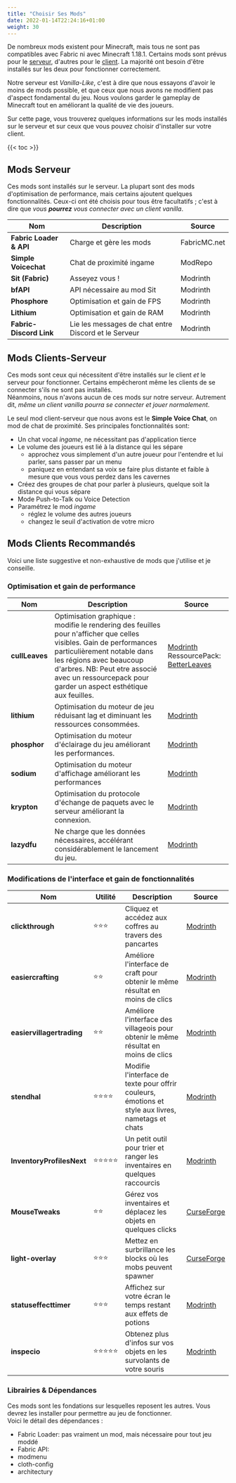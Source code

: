 ```yaml
---
title: "Choisir Ses Mods"
date: 2022-01-14T22:24:16+01:00
weight: 30
---
```


De nombreux mods existent pour Minecraft, mais tous ne sont pas compatibles avec Fabric ni avec Minecraft 1.18.1. Certains mods sont prévus pour le [serveur](/lexique#serveur), d'autres pour le [client](/lexique#cleint). La majorité ont besoin d'être installés sur les deux pour fonctionner correctement.

Notre serveur est *Vanilla-Like*, c'est à dire que nous essayons d'avoir le moins de mods possible, et que ceux que nous avons ne modifient pas d'aspect fondamental du jeu. Nous voulons garder le gameplay de Minecraft tout en améliorant la qualité de vie des joueurs.

Sur cette page, vous trouverez quelques informations sur les mods installés sur le serveur et sur ceux que vous pouvez choisir d'installer sur votre client.

{{< toc >}}

## Mods Serveur
Ces mods sont installés sur le serveur. La plupart sont des mods d'optimisation de performance, mais certains ajoutent quelques fonctionnalités. Ceux-ci ont été choisis pour tous être facultatifs ; c'est à dire que *vous **pourrez** vous connecter avec un client vanilla*. 

| Nom                     | Description                                          | Source       |
|-------------------------|------------------------------------------------------|--------------|
| **Fabric Loader & API** | Charge et gère les mods                              | FabricMC.net |
| **Simple Voicechat**    | Chat de proximité ingame                             | ModRepo      |
| **Sit (Fabric)**        | Asseyez vous !                                       | Modrinth     |
| **bfAPI**               | API nécessaire au mod Sit                            | Modrinth     |
| **Phosphore**           | Optimisation et gain de FPS                          | Modrinth     |
| **Lithium**             | Optimisation et gain de RAM                          | Modrinth     |
| **Fabric-Discord Link** | Lie les messages de chat entre Discord et le Serveur | Modrinth     |

## Mods Clients-Serveur
Ces mods sont ceux qui nécessitent d'être installés sur le client *et* le serveur pour fonctionner. Certains empêcheront même les clients de se connecter s'ils ne sont pas installés.  
Néanmoins, nous n'avons aucun de ces mods sur notre serveur. Autrement dit, *même un client vanilla pourra se connecter et jouer normalement*.

Le seul mod client-serveur que nous avons est le **Simple Voice Chat**, on mod de chat de proximité. Ses principales fonctionnalités sont:
 - Un chat vocal *ingame*, ne nécessitant pas d'application tierce
 - Le volume des joueurs est lié à la distance qui les sépare
    - approchez vous simplement d'un autre joueur pour l'entendre et lui parler, sans passer par un menu
    - paniquez en entendant sa voix se faire plus distante et faible à mesure que vous vous perdez dans les cavernes
 - Créez des groupes de chat pour parler à plusieurs, quelque soit la distance qui vous sépare
 - Mode Push-to-Talk ou Voice Detection 
 - Paramétrez le mod *ingame*
    - réglez le volume des autres joueurs
    - changez le seuil d'activation de votre micro

## Mods Clients Recommandés
Voici une liste suggestive et non-exhaustive de mods que j'utilise et je conseille. 

### Optimisation et gain de performance
| Nom            | Description                                                                                                                                                                                                                                                                        | Source                                                                                                                                                     |
|----------------|------------------------------------------------------------------------------------------------------------------------------------------------------------------------------------------------------------------------------------------------------------------------------------|------------------------------------------------------------------------------------------------------------------------------------------------------------|
| **cullLeaves** | Optimisation graphique : modifie le rendering des feuilles pour n'afficher que celles visibles. Gain de performances particulièrement notable dans les régions avec beaucoup d'arbres.  NB: Peut etre associé avec un ressourcepack pour garder un aspect esthétique aux feuilles. | [Modrinth](https://modrinth.com/mod/cull-leaves) RessourcePack: [BetterLeaves](https://www.curseforge.com/minecraft/texture-packs/motschens-better-leaves) |
| **lithium**    | Optimisation du moteur de jeu réduisant lag et diminuant les ressources consommées.                                                                                                                                                                                                | [Modrinth](https://modrinth.com/mod/lithium)                                                                                                               |
| **phosphor**   | Optimisation du moteur d'éclairage du jeu améliorant les performances.                                                                                                                                                                                                             | [Modrinth](https://modrinth.com/mod/phosphor)                                                                                                              |
| **sodium**     | Optimisation du moteur d'affichage améliorant les performances                                                                                                                                                                                                                     | [Modrinth](https://modrinth.com/mod/sodium)                                                                                                                |
| **krypton**    | Optimisation du protocole d'échange de paquets avec le serveur améliorant la connexion.                                                                                                                                                                                            | [Modrinth](https://modrinth.com/mod/krypton)                                                                                                               |
| **lazydfu**    | Ne charge que les données nécessaires, accélérant considérablement le lancement du jeu.                                                                                                                                                                                            | [Modrinth](https://modrinth.com/mod/lazydfu)                                                                                                               |                                                                                          |        |

### Modifications de l'interface et gain de fonctionnalités
| Nom                       | Utilité | Description                                                                                          | Source                                                                    |
|---------------------------|---------|------------------------------------------------------------------------------------------------------|---------------------------------------------------------------------------|
| **clickthrough**          | ⭐⭐⭐     | Cliquez et accédez aux coffres au travers des pancartes                                              | [Modrinth](https://modrinth.com/mod/clickthrough)                         |
| **easiercrafting**        | ⭐⭐      | Améliore l'interface de craft pour obtenir le même résultat en moins de clics                       | [Modrinth](https://modrinth.com/mod/easiercrafting)                       |
| **easiervillagertrading** | ⭐⭐      | Améliore l'interface des villageois pour obtenir le même résultat en moins de clics                 | [Modrinth](https://modrinth.com/mod/easiervillagertrading)                |
| **stendhal**              | ⭐⭐⭐⭐    | Modifie l'interface de texte pour offrir couleurs, émotions et style aux livres, nametags et chats | [Modrinth](https://modrinth.com/mod/stendhal)                             |
| **InventoryProfilesNext** | ⭐⭐⭐⭐⭐   | Un petit outil pour trier et ranger les inventaires en quelques raccourcis                          | [Modrinth](https://modrinth.com/mod/inventory-profiles-next)              |
| **MouseTweaks**           | ⭐⭐      | Gérez vos inventaires et déplacez les objets en quelques clicks                                      | [CurseForge](https://www.curseforge.com/minecraft/mc-mods/mouse-tweaks)   |
| **light-overlay**         | ⭐⭐⭐     | Mettez en surbrillance les blocks où les mobs peuvent spawner                                      | [CurseForge](https://www.curseforge.com/minecraft/mc-mods/light-overlay/) |
| **statuseffecttimer**     | ⭐⭐⭐     | Affichez sur votre écran le temps restant aux effets de potions                                      | [Modrinth](https://modrinth.com/mod/statuseffecttimer)                    |
| **inspecio**              | ⭐⭐⭐⭐⭐   | Obtenez plus d'infos sur vos objets en les survolants de votre souris                                | [Modrinth](https://modrinth.com/mod/inspecio)                             |

### Librairies & Dépendances
Ces mods sont les fondations sur lesquelles reposent les autres. Vous devrez les installer pour permettre au jeu de fonctionner.  
Voici le détail des dépendances :
 - Fabric Loader: pas vraiment un mod, mais nécessaire pour tout jeu moddé
 - Fabric API: 
 - modmenu
 - cloth-config
 - architectury

